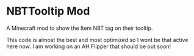 # NBTTooltip Mod

A Minecraft mod to show the Item NBT tag on their tooltip.

This code is almost the best and most optimized so I wont be that active here now.
I am working on an AH Flipper that should be out soon!
